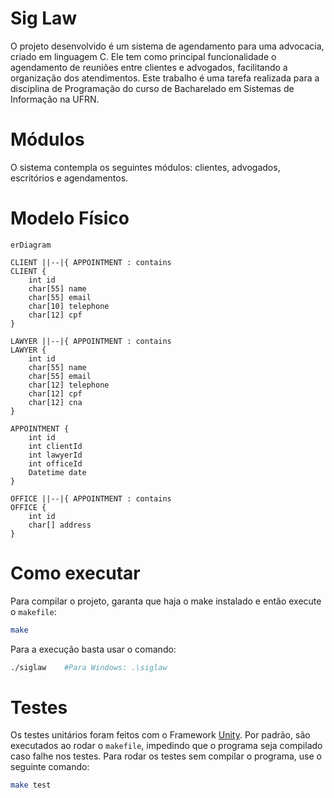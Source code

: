 # Sig Law
O projeto desenvolvido é um sistema de agendamento para uma advocacia, criado em linguagem C. Ele tem como principal funcionalidade o agendamento de reuniões entre clientes e advogados, facilitando a organização dos atendimentos. Este trabalho é uma tarefa realizada para a disciplina de Programação do curso de Bacharelado em Sistemas de Informação na UFRN.

# Módulos

O sistema contempla os seguintes módulos: clientes, advogados, escritórios e agendamentos.

# Modelo Físico

```mermaid
erDiagram

CLIENT ||--|{ APPOINTMENT : contains
CLIENT {
    int id
    char[55] name
    char[55] email
    char[10] telephone
    char[12] cpf
}

LAWYER ||--|{ APPOINTMENT : contains
LAWYER {
    int id
    char[55] name
    char[55] email
    char[12] telephone
    char[12] cpf
    char[12] cna
}

APPOINTMENT {
    int id
    int clientId
    int lawyerId
    int officeId
    Datetime date
}

OFFICE ||--|{ APPOINTMENT : contains
OFFICE {
    int id
    char[] address
}
```

# Como executar

Para compilar o projeto, garanta que haja o make instalado e então execute o `makefile`:

```bash
make
```

Para a execução basta usar o comando:

```bash
./siglaw    #Para Windows: .\siglaw
```

# Testes

Os testes unitários foram feitos com o Framework <a href="https://github.com/ThrowTheSwitch/Unity">Unity</a>. Por padrão, são executados ao rodar o `makefile`, impedindo que o programa seja compilado caso falhe nos testes. Para rodar os testes sem compilar o programa, use o seguinte comando:

```bash
make test
```